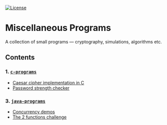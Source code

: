 [![License](https://img.shields.io/badge/license-MIT-blue.svg)](https://github.com/hb20007/cpp-programs/blob/master/LICENSE.md)

# Miscellaneous Programs
A collection of small programs &mdash; cryptography, simulations, algorithms etc.

## Contents

### 1. [`c-programs`](c-programs)
- [Caesar cipher implementation in C](c-programs/caesar)
- [Password strength checker](c-programs/passcheck)
	
### 3. [`java-programs`](java-programs)
- [Concurrency demos](java-programs/Concurrency)
- [The 2 functions challenge](java-programs/TwoFunctionsChallenge.java)
